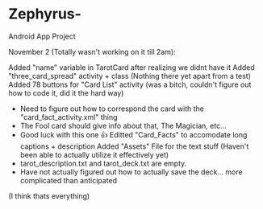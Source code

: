 # Zephyrus-
Android App Project

November 2 (Totally wasn't working on it till 2am):

Added "name" variable in TarotCard after realizing we didnt have it
Added "three_card_spread" activity + class (Nothing there yet apart from a test)
Added 78 buttons for "Card List" activity (was a bitch, couldn't figure out how to code it, did it the hard way)
 - Need to figure out how to correspond the card with the "card_fact_activity.xml" thing
 - The Fool card should give info about that, The Magician, etc...
 - Good luck with this one 👍
Editted "Card_Facts" to accomodate long captions + description
Added "Assets" File for the text stuff (Haven't been able to actually utilize it effectively yet)
 - tarot_description.txt and tarot_deck.txt are empty.
 - Have not actually figured out how to actually save the deck... more complicated than anticipated

(I think thats everything)
